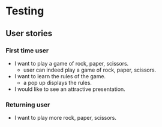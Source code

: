 # Testing

## User stories

### First time user

- I want to play a game of rock, paper, scissors.
  - user can indeed play a game of rock, paper, scissors.
- I want to learn the rules of the game.
  - a pop up displays the rules.
- I would like to see an attractive presentation.

### Returning user

- I want to play more rock, paper, scissors.
